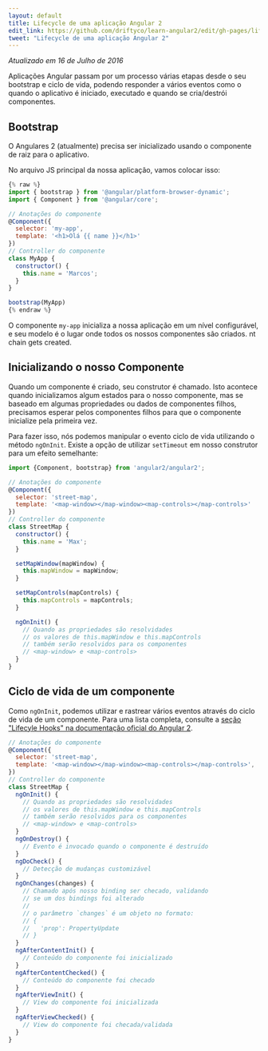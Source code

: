 ```yaml
---
layout: default
title: Lifecycle de uma aplicação Angular 2
edit_link: https://github.com/driftyco/learn-angular2/edit/gh-pages/lifecycle/index.md
tweet: "Lifecycle de uma aplicação Angular 2"
---
```


_Atualizado em 16 de Julho de 2016_

Aplicações Angular passam por um processo várias etapas desde o seu bootstrap e ciclo de vida, podendo
responder a vários eventos como o quando o aplicativo é iniciado, executado e quando se cria/destrói componentes.

## Bootstrap

O Angulares 2 (atualmente) precisa ser inicializado usando o componente de raiz para o aplicativo.

No arquivo JS principal da nossa aplicação, vamos colocar isso:


```javascript
{% raw %}
import { bootstrap } from '@angular/platform-browser-dynamic';
import { Component } from '@angular/core';

// Anotações do componente
@Component({
  selector: 'my-app',
  template: '<h1>Olá {{ name }}</h1>'
})
// Controller do componente
class MyApp {
  constructor() {
    this.name = 'Marcos';
  }
}

bootstrap(MyApp)
{% endraw %}
```

O componente `my-app` inicializa a nossa aplicação em um nível configurável, e seu modelo
é o lugar onde todos os nossos componentes são criados.
nt chain gets created.

## Inicializando o nosso Componente

Quando um componente é criado, seu construtor é chamado. Isto acontece quando inicializamos algum estados
para o nosso componente, mas se baseado em algumas propriedades ou dados de componentes filhos, precisamos
esperar pelos componentes filhos para que o componente inicialize pela primeira vez.

Para fazer isso, nós podemos manipular o evento ciclo de vida utilizando o método `ngOnInit`. Existe a opção de utilizar `setTimeout` em nosso construtor para um efeito semelhante:

```javascript
import {Component, bootstrap} from 'angular2/angular2';

// Anotações do componente
@Component({
  selector: 'street-map',
  template: '<map-window></map-window><map-controls></map-controls>'
})
// Controller do componente
class StreetMap {
  constructor() {
    this.name = 'Max';
  }

  setMapWindow(mapWindow) {
    this.mapWindow = mapWindow;
  }

  setMapControls(mapControls) {
    this.mapControls = mapControls;
  }

  ngOnInit() {
    // Quando as propriedades são resolvidades
    // os valores de this.mapWindow e this.mapControls
    // também serão resolvidos para os componentes
    // <map-window> e <map-controls>
  }
}
```

## Ciclo de vida de um componente

Como `ngOnInit`, podemos utilizar e rastrear vários eventos através do ciclo de vida de um componente. Para uma
lista completa, consulte a [seção "Lifecyle Hooks" na documentação oficial do Angular 2](https://angular.io/docs/ts/latest/guide/lifecycle-hooks.html).

```javascript
// Anotações do componente
@Component({
  selector: 'street-map',
  template: '<map-window></map-window><map-controls></map-controls>',
})
// Controller do componente
class StreetMap {
  ngOnInit() {
    // Quando as propriedades são resolvidades
    // os valores de this.mapWindow e this.mapControls
    // também serão resolvidos para os componentes
    // <map-window> e <map-controls>
  }
  ngOnDestroy() {
    // Evento é invocado quando o componente é destruído
  }
  ngDoCheck() {
    // Detecção de mudanças customizável
  }
  ngOnChanges(changes) {
    // Chamado após nosso binding ser checado, validando
    // se um dos bindings foi alterado
    //
    // o parâmetro `changes` é um objeto no formato:
    // {
    //   'prop': PropertyUpdate
    // }
  }
  ngAfterContentInit() {
    // Conteúdo do componente foi inicializado
  }
  ngAfterContentChecked() {
    // Conteúdo do componente foi checado
  }
  ngAfterViewInit() {
    // View do componente foi inicializada
  }
  ngAfterViewChecked() {
    // View do componente foi checada/validada
  }
}
```
